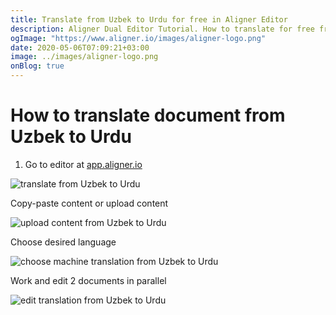 ```yaml
---
title: Translate from Uzbek to Urdu for free in Aligner Editor
description: Aligner Dual Editor Tutorial. How to translate for free from Uzbek to Urdu. Aligner is multilingual document management platform. 
ogImage: "https://www.aligner.io/images/aligner-logo.png"
date: 2020-05-06T07:09:21+03:00
image: ../images/aligner-logo.png
onBlog: true
---
```


# How to translate document from Uzbek to Urdu

1. Go to editor at [app.aligner.io](https://app.aligner.io "Aligner App web page")

![translate from Uzbek to Urdu](../aligner-blank-editor.png "translate from Uzbek to Urdu")

Copy-paste content or upload content

![upload content from Uzbek to Urdu](../aligner-uploaded-document.png "upload content from Uzbek to Urdu")

Choose desired language

![choose machine translation from Uzbek to Urdu](../aligner-language-dropdown.png "choose machine translation from Uzbek to Urdu")

Work and edit 2 documents in parallel

![edit translation from Uzbek to Urdu](../aligner-double-sitded-editor.png "edit translation from Uzbek to Urdu")

